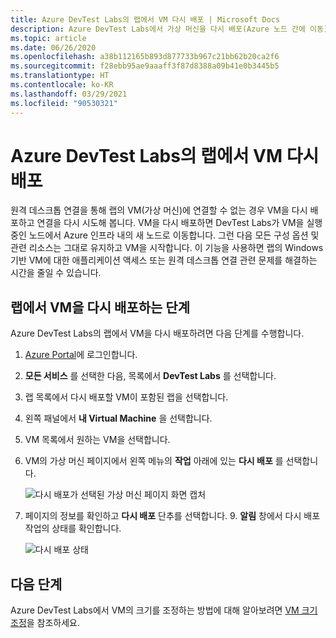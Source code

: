 ```yaml
---
title: Azure DevTest Labs의 랩에서 VM 다시 배포 | Microsoft Docs
description: Azure DevTest Labs에서 가상 머신을 다시 배포(Azure 노드 간에 이동)하는 방법을 설명합니다.
ms.topic: article
ms.date: 06/26/2020
ms.openlocfilehash: a38b112165b893d877733b967c21bb62b20ca2f6
ms.sourcegitcommit: f28ebb95ae9aaaff3f87d8388a09b41e0b3445b5
ms.translationtype: HT
ms.contentlocale: ko-KR
ms.lasthandoff: 03/29/2021
ms.locfileid: "90530321"
---
```

# <a name="redeploy-a-vm-in-a-lab-in-azure-devtest-labs"></a>Azure DevTest Labs의 랩에서 VM 다시 배포
원격 데스크톱 연결을 통해 랩의 VM(가상 머신)에 연결할 수 없는 경우 VM을 다시 배포하고 연결을 다시 시도해 봅니다. VM을 다시 배포하면 DevTest Labs가 VM을 실행 중인 노드에서 Azure 인프라 내의 새 노드로 이동합니다. 그런 다음 모든 구성 옵션 및 관련 리소스는 그대로 유지하고 VM을 시작합니다. 이 기능을 사용하면 랩의 Windows 기반 VM에 대한 애플리케이션 액세스 또는 원격 데스크톱 연결 관련 문제를 해결하는 시간을 줄일 수 있습니다. 

## <a name="steps-to-redeploy-a-vm-in-a-lab"></a>랩에서 VM을 다시 배포하는 단계 
Azure DevTest Labs의 랩에서 VM을 다시 배포하려면 다음 단계를 수행합니다. 

1. [Azure Portal](https://portal.azure.com)에 로그인합니다.
2. **모든 서비스** 를 선택한 다음, 목록에서 **DevTest Labs** 를 선택합니다.
3. 랩 목록에서 다시 배포할 VM이 포함된 랩을 선택합니다.  
4. 왼쪽 패널에서 **내 Virtual Machine** 을 선택합니다. 
5. VM 목록에서 원하는 VM을 선택합니다.
6. VM의 가상 머신 페이지에서 왼쪽 메뉴의 **작업** 아래에 있는 **다시 배포** 를 선택합니다.

    ![다시 배포가 선택된 가상 머신 페이지 화면 캡처](media/devtest-lab-redeploy-vm/redeploy.png)
7. 페이지의 정보를 확인하고 **다시 배포** 단추를 선택합니다. 9. **알림** 창에서 다시 배포 작업의 상태를 확인합니다.

    ![다시 배포 상태](media/devtest-lab-redeploy-vm/redeploy-status.png)

## <a name="next-steps"></a>다음 단계
Azure DevTest Labs에서 VM의 크기를 조정하는 방법에 대해 알아보려면 [VM 크기 조정](devtest-lab-resize-vm.md)을 참조하세요.


